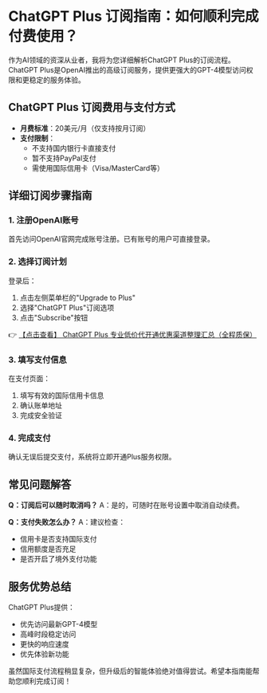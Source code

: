 # ChatGPT Plus 订阅指南：如何顺利完成付费使用？

作为AI领域的资深从业者，我将为您详细解析ChatGPT Plus的订阅流程。ChatGPT Plus是OpenAI推出的高级订阅服务，提供更强大的GPT-4模型访问权限和更稳定的服务体验。

## ChatGPT Plus 订阅费用与支付方式

- **月费标准**：20美元/月（仅支持按月订阅）
- **支付限制**：
  - 不支持国内银行卡直接支付
  - 暂不支持PayPal支付
  - 需使用国际信用卡（Visa/MasterCard等）

## 详细订阅步骤指南

### 1. 注册OpenAI账号
首先访问OpenAI官网完成账号注册。已有账号的用户可直接登录。

### 2. 选择订阅计划
登录后：
1. 点击左侧菜单栏的"Upgrade to Plus"
2. 选择"ChatGPT Plus"订阅选项
3. 点击"Subscribe"按钮

👉 [【点击查看】 ChatGPT Plus 专业低价代开通优惠渠道整理汇总（全程质保）](https://bit.ly/DaiKai)

### 3. 填写支付信息
在支付页面：
1. 填写有效的国际信用卡信息
2. 确认账单地址
3. 完成安全验证

### 4. 完成支付
确认无误后提交支付，系统将立即开通Plus服务权限。

## 常见问题解答

**Q：订阅后可以随时取消吗？**
A：是的，可随时在账号设置中取消自动续费。

**Q：支付失败怎么办？**
A：建议检查：
- 信用卡是否支持国际支付
- 信用额度是否充足
- 是否开启了境外支付功能

## 服务优势总结

ChatGPT Plus提供：
- 优先访问最新GPT-4模型
- 高峰时段稳定访问
- 更快的响应速度
- 优先体验新功能

虽然国际支付流程稍显复杂，但升级后的智能体验绝对值得尝试。希望本指南能帮助您顺利完成订阅！